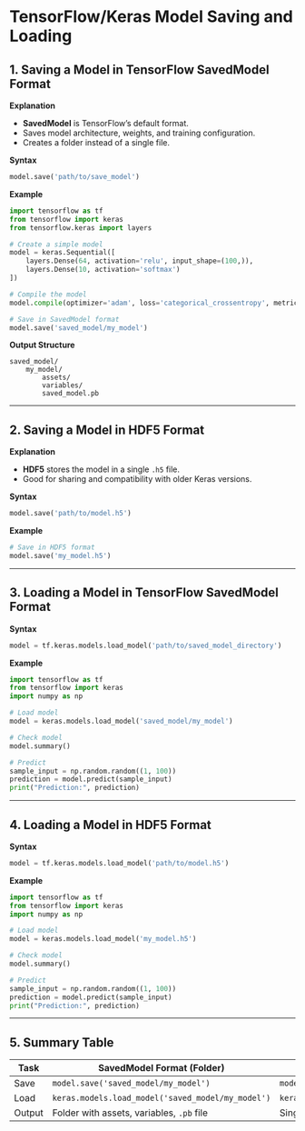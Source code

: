 
# TensorFlow/Keras Model Saving and Loading

## 1. Saving a Model in TensorFlow SavedModel Format

**Explanation**  
- **SavedModel** is TensorFlow’s default format.  
- Saves model architecture, weights, and training configuration.  
- Creates a folder instead of a single file.  

**Syntax**
```python
model.save('path/to/save_model')
```

**Example**
```python
import tensorflow as tf
from tensorflow import keras
from tensorflow.keras import layers

# Create a simple model
model = keras.Sequential([
    layers.Dense(64, activation='relu', input_shape=(100,)),
    layers.Dense(10, activation='softmax')
])

# Compile the model
model.compile(optimizer='adam', loss='categorical_crossentropy', metrics=['accuracy'])

# Save in SavedModel format
model.save('saved_model/my_model')
```

**Output Structure**
```
saved_model/
    my_model/
        assets/
        variables/
        saved_model.pb
```

---

## 2. Saving a Model in HDF5 Format

**Explanation**  
- **HDF5** stores the model in a single `.h5` file.  
- Good for sharing and compatibility with older Keras versions.  

**Syntax**
```python
model.save('path/to/model.h5')
```

**Example**
```python
# Save in HDF5 format
model.save('my_model.h5')
```

---

## 3. Loading a Model in TensorFlow SavedModel Format

**Syntax**
```python
model = tf.keras.models.load_model('path/to/saved_model_directory')
```

**Example**
```python
import tensorflow as tf
from tensorflow import keras
import numpy as np

# Load model
model = keras.models.load_model('saved_model/my_model')

# Check model
model.summary()

# Predict
sample_input = np.random.random((1, 100))
prediction = model.predict(sample_input)
print("Prediction:", prediction)
```

---

## 4. Loading a Model in HDF5 Format

**Syntax**
```python
model = tf.keras.models.load_model('path/to/model.h5')
```

**Example**
```python
import tensorflow as tf
from tensorflow import keras
import numpy as np

# Load model
model = keras.models.load_model('my_model.h5')

# Check model
model.summary()

# Predict
sample_input = np.random.random((1, 100))
prediction = model.predict(sample_input)
print("Prediction:", prediction)
```

---

## 5. Summary Table

| Task  | SavedModel Format (Folder)                            | HDF5 Format (.h5 file)                    |
|-------|-------------------------------------------------------|-------------------------------------------|
| Save  | `model.save('saved_model/my_model')`                   | `model.save('my_model.h5')`               |
| Load  | `keras.models.load_model('saved_model/my_model')`      | `keras.models.load_model('my_model.h5')`  |
| Output| Folder with assets, variables, `.pb` file              | Single `.h5` file                         |
